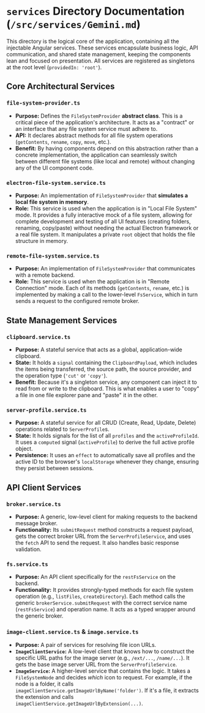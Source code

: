 # `services` Directory Documentation (`/src/services/Gemini.md`)

This directory is the logical core of the application, containing all the injectable Angular services. These services encapsulate business logic, API communication, and shared state management, keeping the components lean and focused on presentation. All services are registered as singletons at the root level (`providedIn: 'root'`).

## Core Architectural Services

### `file-system-provider.ts`

-   **Purpose:** Defines the `FileSystemProvider` **abstract class**. This is a critical piece of the application's architecture. It acts as a "contract" or an interface that any file system service must adhere to.
-   **API:** It declares abstract methods for all file system operations (`getContents`, `rename`, `copy`, `move`, etc.).
-   **Benefit:** By having components depend on this abstraction rather than a concrete implementation, the application can seamlessly switch between different file systems (like local and remote) without changing any of the UI component code.

### `electron-file-system.service.ts`

-   **Purpose:** An implementation of `FileSystemProvider` that **simulates a local file system in memory**.
-   **Role:** This service is used when the application is in "Local File System" mode. It provides a fully interactive mock of a file system, allowing for complete development and testing of all UI features (creating folders, renaming, copy/paste) without needing the actual Electron framework or a real file system. It manipulates a private `root` object that holds the file structure in memory.

### `remote-file-system.service.ts`

-   **Purpose:** An implementation of `FileSystemProvider` that communicates with a remote backend.
-   **Role:** This service is used when the application is in "Remote Connection" mode. Each of its methods (`getContents`, `rename`, etc.) is implemented by making a call to the lower-level `FsService`, which in turn sends a request to the configured remote broker.

## State Management Services

### `clipboard.service.ts`

-   **Purpose:** A stateful service that acts as a global, application-wide clipboard.
-   **State:** It holds a `signal` containing the `ClipboardPayload`, which includes the items being transferred, the source path, the source provider, and the operation type (`'cut'` or `'copy'`).
-   **Benefit:** Because it's a singleton service, any component can inject it to read from or write to the clipboard. This is what enables a user to "copy" a file in one file explorer pane and "paste" it in the other.

### `server-profile.service.ts`

-   **Purpose:** A stateful service for all CRUD (Create, Read, Update, Delete) operations related to `ServerProfile`s.
-   **State:** It holds signals for the list of all `profiles` and the `activeProfileId`. It uses a `computed` signal (`activeProfile`) to derive the full active profile object.
-   **Persistence:** It uses an `effect` to automatically save all profiles and the active ID to the browser's `localStorage` whenever they change, ensuring they persist between sessions.

## API Client Services

### `broker.service.ts`

-   **Purpose:** A generic, low-level client for making requests to the backend message broker.
-   **Functionality:** Its `submitRequest` method constructs a request payload, gets the correct broker URL from the `ServerProfileService`, and uses the `fetch` API to send the request. It also handles basic response validation.

### `fs.service.ts`

-   **Purpose:** An API client specifically for the `restFsService` on the backend.
-   **Functionality:** It provides strongly-typed methods for each file system operation (e.g., `listFiles`, `createDirectory`). Each method calls the generic `brokerService.submitRequest` with the correct service name (`restFsService`) and operation name. It acts as a typed wrapper around the generic broker.

### `image-client.service.ts` & `image.service.ts`

-   **Purpose:** A pair of services for resolving file icon URLs.
-   **`ImageClientService`:** A low-level client that knows how to construct the specific URL paths for the image server (e.g., `/ext/...`, `/name/...`). It gets the base image server URL from the `ServerProfileService`.
-   **`ImageService`:** A higher-level service that contains the logic. It takes a `FileSystemNode` and decides *which* icon to request. For example, if the node is a folder, it calls `imageClientService.getImageUrlByName('folder')`. If it's a file, it extracts the extension and calls `imageClientService.getImageUrlByExtension(...)`.
